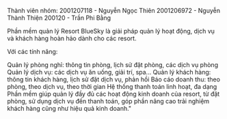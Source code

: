 Thành viên nhóm: 
2001207118 - Nguyễn Ngọc Thiên
2001206972 - Nguyễn Thành Thiện
200120 - Trần Phi Bằng

Phần mềm quản lý Resort BlueSky là giải pháp quản lý hoạt động, dịch vụ và khách hàng hoàn hảo dành cho các resort.

Với các tính năng:

Quản lý phòng nghỉ: thông tin phòng, lịch sử đặt phòng, các dịch vụ phòng
Quản lý dịch vụ: các dịch vụ ăn uống, giải trí, spa...
Quản lý khách hàng: thông tin khách hàng, lịch sử đặt dịch vụ, phản hồi
Báo cáo doanh thu: theo phòng, theo dịch vụ, theo thời gian
Hệ thống thanh toán linh hoạt, đa dạng
Phần mềm giúp quản lý đầy đủ các hoạt động kinh doanh của resort, từ đặt phòng, sử dụng dịch vụ đến thanh toán, góp phần nâng cao trải nghiệm khách hàng cũng như hiệu quả kinh doanh."
